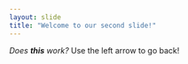 ```yaml
---
layout: slide
title: "Welcome to our second slide!"
---
```

*Does **this** work?* 
Use the left arrow to go back!
